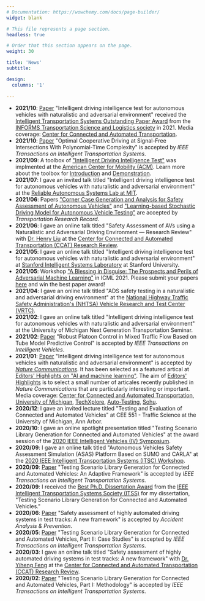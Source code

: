 ```yaml
---
# Documentation: https://wowchemy.com/docs/page-builder/
widget: blank

# This file represents a page section.
headless: true

# Order that this section appears on the page.
weight: 30

title: 'News'
subtitle:

design:
  columns: '1'
  
---
```

* **2021/10**: [Paper](https://www.nature.com/articles/s41467-021-21007-8) "Intelligent driving intelligence test for autonomous vehicles with naturalistic and adversarial environment" received the [Intelligent Transportation Systems Outstanding Paper Award](https://www.informs.org/Recognizing-Excellence/Community-Prizes/Transportation-Science-and-Logistics-Section/SIG-Outstanding-Paper-in-Intelligent-Transportation-Systems) from the [INFORMS Transportation Science and Logistics society](https://connect.informs.org/tsl/home) in 2021. Media coverage: [Center for Connected and Automated Transportation](https://ccat.umtri.umich.edu/ccat-director-receives-its-outstanding-paper-award-from-informs-transportation-science-and-logistics-society/).
* **2021/10**: [Paper](https://ieeexplore.ieee.org/document/9569746) "Optimal Cooperative Driving at Signal-Free Intersections With Polynomial-Time Complexity" is accepted by *IEEE Transactions on Intelligent Transportation Systems*.
* **2021/09**: A toolbox of ["Intelligent Driving Intelligence Test"](https://www.nature.com/articles/s41467-021-21007-8) was implmented at the [American Center for Mobility (ACM)](https://www.acmwillowrun.org/). Learn more about the toolbox for [Introduction](https://www.youtube.com/watch?v=UPzN9BolY_k) and [Demonstration](https://www.youtube.com/watch?v=Sn2ElOvBvvs&t=1s).
* **2021/07**: I gave an invited talk titled "Intelligent driving intelligence test for autonomous vehicles with naturalistic and adversarial environment" at the [Reliable Autonomous Systems Lab at MIT](https://realm.mit.edu/).
* **2021/06**: Papers ["Corner Case Generation and Analysis for Safety Assessment of Autonomous Vehicles"](https://journals.sagepub.com/doi/full/10.1177/03611981211018697) and ["Learning-based Stochastic Driving Model for Autonomous Vehicle Testing"](https://journals.sagepub.com/doi/full/10.1177/03611981211035756) are accepted by *Transportation Research Record*.
* **2021/06**: I gave an online talk titled "Safety Assessment of AVs using a Naturalistic and Adversarial Driving Environment — Research Review" with [Dr. Henry Liu](https://traffic.engin.umich.edu/) at the [Center for Connected and Automated Transportation (CCAT) Research Review](https://www.youtube.com/watch?v=yZF0XdP0ri4).
* **2021/05**: I gave an online talk titled "Intelligent driving intelligence test for autonomous vehicles with naturalistic and adversarial environment" at [Stanford Intelligent Systems Laboratory](https://sisl.stanford.edu/) at Stanford University.
* **2021/05**: Workshop ["A Blessing in Disguise: The Prospects and Perils of Adversarial Machine Learning"](https://advml-workshop.github.io/icml2021/) in ICML 2021. Please submit your papers [here](https://advml-workshop.github.io/icml2021/) and win the best paper award!
* **2021/04**: I gave an online talk titled "ADS safety testing in a naturalistic and adversarial driving environment" at the [National Highway Traffic Safety Administration's (NHTSA) Vehicle Research and Test Center (VRTC)](https://one.nhtsa.gov/Research/Vehicle-Research-&-Testing-(VRTC)).
* **2021/02**: I gave an online talk titled "Intelligent driving intelligence test for autonomous vehicles with naturalistic and adversarial environment" at the University of Michigan Next Generation Transportation Seminar.
* **2021/02**: [Paper](https://ieeexplore.ieee.org/document/9359494) "Robust Platoon Control in Mixed Traffic Flow Based on Tube Model Predictive Control" is accepted by *IEEE Transactions on Intelligent Vehicles*.
* **2021/01**: [Paper](https://www.nature.com/articles/s41467-021-21007-8) "Intelligent driving intelligence test for autonomous vehicles with naturalistic and adversarial environment" is accepted by *[Nature Communications](https://www.nature.com/ncomms/)*. It has been selected as a featured artical at [Editors' Highlights on "AI and machine learning"](https://www.nature.com/collections/ceiajcdbeb). 
The aim of [Editors' Highlights](https://www.nature.com/ncomms/editorshighlights) is to select a small number of articales recently published in *Nature Communications* that are particularly interesting or important.
Media coverage: [Center for Connected and Automated Transportation](http://ccat.umtri.umich.edu/ccat-directors-research-published-in-nature-communications/), [University of Michigan](https://cee.engin.umich.edu/stories/more-efficient-testing-method-could-accelerate-the-deployment-of-autonomous-vehicles/), [TechXplore](https://techxplore.com/news/2021-02-intelligence-autonomous.html), [Auto-Testing](https://www.auto-testing.net/news/show-109325.html), 
[Sohu](https://www.sohu.com/a/449235554_610300).
* **2020/12**: I gave an invited lecture titled "Testing and Evaluation of Connected and Automated Vehicles" at CEE 551 - Traffic Science at the University of Michigan, Ann Arbor.
* **2020/10**: I gave an online spotlight presentation titled "Testing Scenario Library Generation for Connected and Automated Vehicles" at the award session of the [2020 IEEE Intelligent Vehicles (IV) Symposium](https://2020.ieee-iv.org/program/).
* **2020/09**: I gave an online talk titled "Autonomous Vehicles Safety Assessment Simulation (ASAS) Platform Based on SUMO and CARLA" at the [2020 IEEE Intelligent Transportation Systems (ITSC) Workshop](https://ziranw.github.io/itsc2020workshop/).
* **2020/09**: [Paper](https://ieeexplore.ieee.org/document/9204818) "Testing Scenario Library Generation for Connected and Automated Vehicles: An Adaptive Framework" is accepted by *IEEE Transactions on Intelligent Transportation Systems*.
* **2020/09**: I received the [Best Ph.D. Dissertation Award](https://cee.engin.umich.edu/stories/shuo-feng-wins-second-prize-for-ieee-intelligent-transportation-systems-societys-best-phd-dissertation-award/) from the [IEEE Intelligent Transportation Systems Society (ITSS)](https://www.ieee-itss.org/awards-best-dissertation)
for my dissertation, "Testing Scenario Library Generation for Connected and Automated Vehicles."
* **2020/06**: [Paper](https://doi.org/10.1016/j.aap.2020.105664) "Safety assessment of highly automated driving systems in test tracks: A new framework" is accepted by *Accident Analysis & Prevention*.
* **2020/05**: [Paper](https://ieeexplore.ieee.org/document/9086089) "Testing Scenario Library Generation for Connected and Automated Vehicles, Part II: Case Studies" is accepted by *IEEE Transactions on Intelligent Transportation Systems*.
* **2020/03**: I gave an online talk titled "Safety assessment of highly automated driving systems in test tracks: A new framework" with [Dr. Yiheng Feng](https://engineering.purdue.edu/CE/People/ptProfile?resource_id=244000) at the [Center for Connected and Automated Transportation (CCAT) Research Review](https://www.youtube.com/watch?v=HmgfJHhPkAo).
* **2020/02**: [Paper](https://ieeexplore.ieee.org/document/8998589) "Testing Scenario Library Generation for Connected and Automated Vehicles, Part I: Methodology" is accepted by *IEEE Transactions on Intelligent Transportation Systems*.
